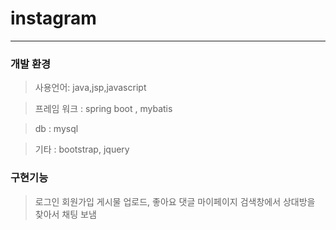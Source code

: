 # instagram 
-----------------

### 개발 환경

> 사용언어: java,jsp,javascript

> 프레임 워크 : spring boot , mybatis
 
> db : mysql
 
> 기타 : bootstrap, jquery

### 구현기능

> 로그인 회원가입
>게시물 업로드, 좋아요 댓글
>마이페이지
>검색창에서 상대방을 찾아서 채팅 보냄




